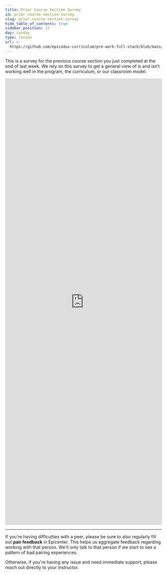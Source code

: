 ```yaml
---
title: Prior Course Section Survey
id: prior-course-section-survey
slug: prior-course-section-survey
hide_table_of_contents: true
sidebar_position: 17
day: sunday
type: lesson
url: >-
  https://github.com/epicodus-curriculum/pre-work-full-stack/blob/main/course_section_survey.md
---
```


This is a survey for the previous course section you just completed at the end of last week. We rely on this survey to get a general view of is and isn’t working well in the program, the curriculum, or our classroom model.

<iframe src="https://docs.google.com/forms/d/e/1FAIpQLScCiqTGNRhjwjyGrMYuJiUvpgT2zj-qP6BXUqCPA-DoSWct4g/viewform?embedded=true" width="100%" height="1439" frameborder="0" marginheight="0" marginwidth="0">Loading…</iframe>

<hr />

If you’re having difficulties with a peer, please be sure to also regularly fill out **pair feedback** in Epicenter. This helps us aggregate feedback regarding working with that person. We'll only talk to that person if we start to see a pattern of bad pairing experiences. 

Otherwise, if you're having any issue and need immediate support, please reach out directly to your instructor. 
